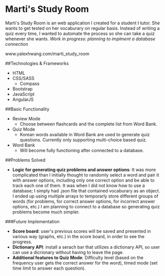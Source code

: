 # Marti's Study Room

Marti's Study Room is an web application I created for a student I tutor. She wants to get tested on her vocaburary on regular basis. Instead of writing a quiz every time, I wanted to automate the process so she can take a quiz whenever she wants. <i>Work in progress: planning to implment a database connection</i>

<link>www.yalexhwang.com/marti_study_room</link>

##Technologies & Frameworks 
- HTML
- CSS/SASS
  - Compass
- Bootstrap
- JavaScript
- AngularJS

##Basic Functionality
- Review Mode
  - Choose between flashcards and the complete list from Word Bank.
- Quiz Mode
  - Korean words available in Word Bank are used to generate quiz questions. Currently only supporting multi-choice based quiz. 
- Word Bank
  - Will become fully functioning after connected to a database.

##Problems Solved
- **Logic for generating quiz problems and answer options**: It was more complicated than I initially thought to randomly select a word and pair it with answer options, including only one correct option and be able to track each one of them. It was when I did not know how to use a database; I simply had .json file that contained vocaburary as an object. I ended up using multiple arrays to temporarly store different groups of words (for problems, for correct answer options, for incorrect answer options, etc.) I am planning to connect to a database so generating quiz problems become much simpler.

###Future Implementation
- **Score board**: user's previous scores will be saved and presented in various way (graphs, etc.) in the score board, in order to see the progress.
- **Dictionary API**: install a serach bar that utilizes a dictionary API, so user can use a dicrionary without having to leave the page. 
- **Additional features to Quiz Mode**:  Difficulty level (based on the frequency user gets the correct answer for the word), timed mode (set time limit to answer each question). 
